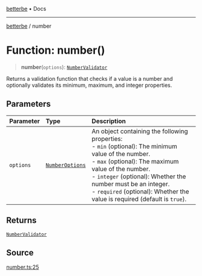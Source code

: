 [betterbe](../README.md) • Docs

---

[betterbe](../README.md) / number

# Function: number()

> **number**(`options`): [`NumberValidator`](../interfaces/NumberValidator.md)

Returns a validation function that checks if a value is a number and
optionally validates its minimum, maximum, and integer properties.

## Parameters

| Parameter | Type                                              | Description                                                                                                                                                                                                                                                                                                             |
| :-------- | :------------------------------------------------ | :---------------------------------------------------------------------------------------------------------------------------------------------------------------------------------------------------------------------------------------------------------------------------------------------------------------------- |
| `options` | [`NumberOptions`](../interfaces/NumberOptions.md) | An object containing the following properties:<br />- `min` (optional): The minimum value of the number.<br />- `max` (optional): The maximum value of the number.<br />- `integer` (optional): Whether the number must be an integer.<br />- `required` (optional): Whether the value is required (default is `true`). |

## Returns

[`NumberValidator`](../interfaces/NumberValidator.md)

## Source

[number.ts:25](https://github.com/ericvera/betterbe/blob/main/src/number.ts#L25)
